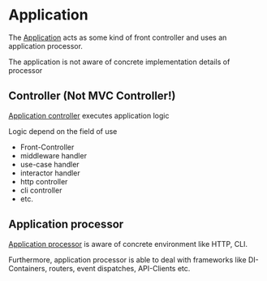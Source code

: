 # Application

The [Application](./Application.php) acts as some kind of front controller and
uses an application processor.

The application is not aware of concrete implementation details of processor

## Controller (Not MVC Controller!)

[Application controller](./ApplicationController.php) executes application logic

Logic depend on the field of use

- Front-Controller
- middleware handler
- use-case handler
- interactor handler
- http controller
- cli controller
- etc.  

## Application processor

[Application processor](./ApplicationProcessor.php) is aware of concrete environment like HTTP, CLI.

Furthermore, application processor is able to deal with frameworks
like DI-Containers, routers, event dispatches, API-Clients etc.
